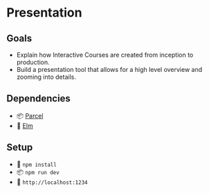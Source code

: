 # Presentation

## Goals

- Explain how Interactive Courses are created from inception to production.
- Build a presentation tool that allows for a high level overview and zooming
  into details.

## Dependencies

- 📦 [Parcel](https://parceljs.org/)
- 🌳 [Elm](https://elm-lang.org/)

## Setup

- 💩 `npm install`
- 📦 `npm run dev`
- 🚀 `http://localhost:1234`
